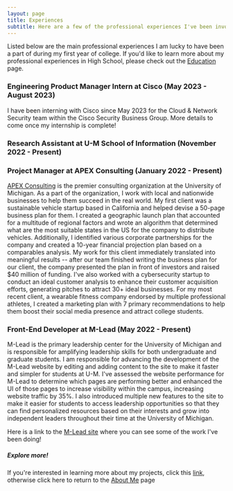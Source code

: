 ```yaml
---
layout: page
title: Experiences
subtitle: Here are a few of the professional experiences I've been involved in
---
```


Listed below are the main professional experiences I am lucky to have been a part of during my first year of college. If you'd like to learn more about my professional experiences in High School, please check out the [Education](https://ronithgan.github.io/education/) page.

### Engineering Product Manager Intern at Cisco (May 2023 - August 2023)

I have been interning with Cisco since May 2023 for the Cloud & Network Security team within the Cisco Security Business Group. More details to come once my internship is complete!

### Research Assistant at U-M School of Information (November 2022 - Present)


### Project Manager at APEX Consulting (January 2022 - Present)

[APEX Consulting](http://www.apexconsulting.org/) is the premier consulting organization at the University of Michigan. As a part of the organization, I work with local and nationwide businesses to help them succeed in the real world. My first client was a sustainable vehicle startup based in California and helped devise a 50-page business plan for them. I created a geographic launch plan that accounted for a multitude of regional factors and wrote an algorithm that determined what are the most suitable states in the US for the company to distribute vehicles. Additionally, I identified various corporate partnerships for the company and created a 10-year financial projection plan based on a comparables analysis. My work for this client immediately translated into meaningful results -- after our team finished writing the business plan for our client, the company presented the plan in front of investors and raised $40 million of funding. I've also worked with a cybersecurity startup to conduct an ideal customer analysis to enhance their customer acquisition efforts, generating pitches to attract 30+ ideal businesses. For my most recent client, a wearable fitness company endorsed by multiple professional athletes, I created a marketing plan with 7 primary recommendations to help them boost their social media presence and attract college students.


### Front-End Developer at M-Lead (May 2022 - Present)

M-Lead is the primary leadership center for the University of Michigan and is responsible for amplifying leadership skills for both undergraduate and graduate students. I am responsible for advancing the development of the M-Lead website by editing and adding content to the site to make it faster and simpler for students at U-M. I've assessed the website performance for M-Lead to determine which pages are performing better and enhanced the UI of those pages to increase visibility within the campus, increasing website traffic by 35%. I also introduced multiple new features to the site to make it easier for students to access leadership opportunities so that they can find personalized resources based on their interests and grow into independent leaders throughout their time at the University of Michigan.

Here is a link to the [M-Lead site](https://mlead.umich.edu/) where you can see some of the work I've been doing!



##### Explore more!
If you're interested in learning more about my projects, click this [link](https://ronithgan.github.io/projects/), otherwise click here to return to the [About Me](https://ronithgan.github.io/aboutme/) page
